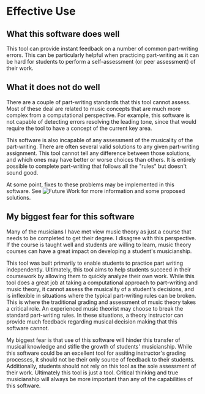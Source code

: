 # Effective Use

## What this software does well
This tool can provide instant feedback on a number of common part-writing errors. This can be particularly helpful when practicing part-writing as it can be hard for students to perform a self-assessment (or peer assessment) of their work.

## What it does not do well
There are a couple of part-writing standards that this tool cannot assess. Most of these deal are related to music concepts that are much more complex from a computational perspective. For example, this software is not capable of detecting errors resolving the leading tone, since that would require the tool to have a concept of the current key area.

This software is also incapable of any assessment of the musicality of the part-writing. There are often several valid solutions to any given part-writing assignment. This tool cannot tell any difference between those solutions, and which ones may have better or worse choices than others. It is entirely possible to complete part-writing that follows all the "rules" but doesn't sound good.

At some point, fixes to these problems may be implemented in this software. See ![Future Work](#FutureWork) for more information and some proposed solutions.

## My biggest fear for this software
Many of the musicians I have met view music theory as just a course that needs to be completed to get their degree. I disagree with this perspective. If the course is taught well and students are willing to learn, music theory courses can have a great impact on developing a student's musicianship.

This tool was built primarily to enable students to practice part writing independently. Ultimately, this tool aims to help students succeed in their coursework by allowing them to quickly analyze their own work. While this tool does a great job at taking a computational approach to part-writing and music theory, it cannot assess the musicality of a student's decisions, and is inflexible in situations where the typical part-writing rules can be broken. This is where the traditional grading and assessment of music theory takes a critical role. An experienced music theorist may choose to break the standard part-writing rules. In these situations, a theory instructor can provide much feedback regarding musical decision making that this software cannot.

My biggest fear is that use of this software will hinder this transfer of musical knowledge and stifle the growth of students' musicianship. While this software could be an excellent tool for assiting instructor's grading processes, it should not be their only source of feedback to their students. Additionally, students should not rely on this tool as the sole assessment of their work. Ultimately this tool is just a tool. Critical thinking and true musicianship will always be more important than any of the capabilities of this software.
